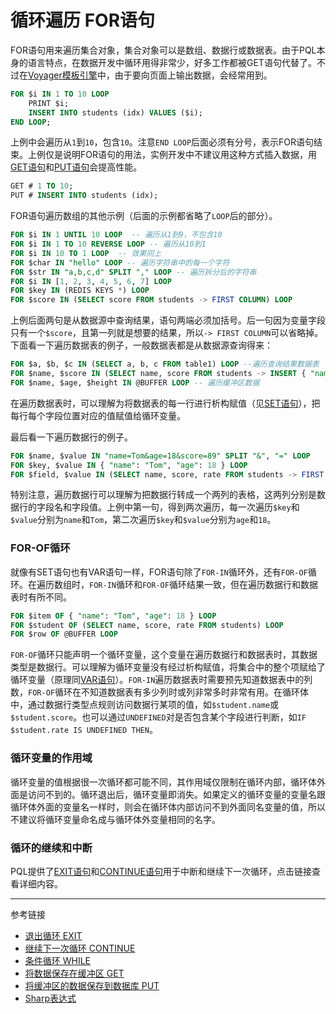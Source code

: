# 循环遍历 FOR语句
FOR语句用来遍历集合对象，集合对象可以是数组、数据行或数据表。由于PQL本身的语言特点，在数据开发中循环用得非常少，好多工作都被GET语句代替了。不过在[Voyager模板引擎](/vayager/overview.md)中，由于要向页面上输出数据，会经常用到。
```sql
FOR $i IN 1 TO 10 LOOP
    PRINT $i;
    INSERT INTO students (idx) VALUES ($i);
END LOOP; 
```
上例中会遍历从`1`到`10`，包含`10`。注意`END LOOP`后面必须有分号，表示FOR语句结束。上例仅是说明FOR语句的用法，实例开发中不建议用这种方式插入数据，用[GET语句](/pql/get.md)和[PUT语句](/pql/put.md)会提高性能。
```sql
GET # 1 TO 10;
PUT # INSERT INTO students (idx);
```
FOR语句遍历数组的其他示例（后面的示例都省略了`LOOP`后的部分）。
```sql
FOR $i IN 1 UNTIL 10 LOOP  -- 遍历从1到9，不包含10
FOR $i IN 1 TO 10 REVERSE LOOP -- 遍历从10到1
FOR $i IN 10 TO 1 LOOP  -- 效果同上
FOR $char IN "hello" LOOP -- 遍历字符串中的每一个字符
FOR $str IN "a,b,c,d" SPLIT "," LOOP -- 遍历拆分后的字符串
FOR $i IN [1, 2, 3, 4, 5, 6, 7] LOOP
FOR $key IN (REDIS KEYS *) LOOP
FOR $score IN (SELECT score FROM students -> FIRST COLUMN) LOOP
```
上例后面两句是从数据源中查询结果，语句两端必须加括号。后一句因为变量字段只有一个`$score`，且第一列就是想要的结果，所以`-> FIRST COLUMN`可以省略掉。下面看一下遍历数据表的例子，一般数据表都是从数据源查询得来：
```sql
FOR $a, $b, $c IN (SELECT a, b, c FROM table1) LOOP --遍历查询结果数据表
FOR $name, $score IN (SELECT name, score FROM students -> INSERT { "name": "Tom", "score": 89}) LOOP -- 遍历编辑后的查询结果表
FOR $name, $age, $height IN @BUFFER LOOP -- 遍历缓冲区数据
```
在遍历数据表时，可以理解为将数据表的每一行进行析构赋值（见[SET语句](/pql/set.md)），把每行每个字段位置对应的值赋值给循环变量。

最后看一下遍历数据行的例子。
```sql
FOR $name, $value IN "name=Tom&age=18&score=89" SPLIT "&", "=" LOOP
FOR $key, $value IN { "name": "Tom", "age": 18 } LOOP
FOR $field, $value IN (SELECT name, score, rate FROM students -> FIRST ROW) LOOP
```
特别注意，遍历数据行可以理解为把数据行转成一个两列的表格，这两列分别是数据行的字段名和字段值。上例中第一句，得到两次遍历，每一次遍历`$key`和`$value`分别为`name`和`Tom`，第二次遍历`$key`和`$value`分别为`age`和`18`。

### FOR-OF循环
就像有SET语句也有VAR语句一样，FOR语句除了`FOR-IN`循环外，还有`FOR-OF`循环。在遍历数组时，`FOR-IN`循环和`FOR-OF`循环结果一致，但在遍历数据行和数据表时有所不同。
```sql
FOR $item OF { "name": "Tom", "age": 18 } LOOP
FOR $student OF (SELECT name, score, rate FROM students) LOOP
FOR $row OF @BUFFER LOOP
```
`FOR-OF`循环只能声明一个循环变量，这个变量在遍历数据行和数据表时，其数据类型是数据行。可以理解为循环变量没有经过析构赋值，将集合中的整个项赋给了循环变量（原理同[VAR语句](/pql/var.md)）。`FOR-IN`遍历数据表时需要预先知道数据表中的列数，`FOR-OF`循环在不知道数据表有多少列时或列非常多时非常有用。在循环体中，通过数据行类型点规则访问数据行某项的值，如`$student.name`或`$student.score`。也可以通过`UNDEFINED`对是否包含某个字段进行判断，如`IF $student.rate IS UNDEFINED THEN`。

### 循环变量的作用域
循环变量的值根据很一次循环都可能不同，其作用域仅限制在循环内部，循环体外面是访问不到的。循环退出后，循环变量即消失。如果定义的循环变量的变量名跟循环体外面的变量名一样时，则会在循环体内部访问不到外面同名变量的值，所以不建议将循环变量命名成与循环体外变量相同的名字。

### 循环的继续和中断
PQL提供了[EXIT语句](/pql/exit.md)和[CONTINUE语句](/pql/continue.md)用于中断和继续下一次循环，点击链接查看详细内容。

---
参考链接
* [退出循环 EXIT](/pql/exit.md)
* [继续下一次循环 CONTINUE](/pql/continue.md)
* [条件循环 WHILE](/pql/while.md)
* [将数据保存在缓冲区 GET](/pql/get.md)
* [将缓冲区的数据保存到数据库 PUT](/pql/put.md)
* [Sharp表达式](/pql/sharp.md)